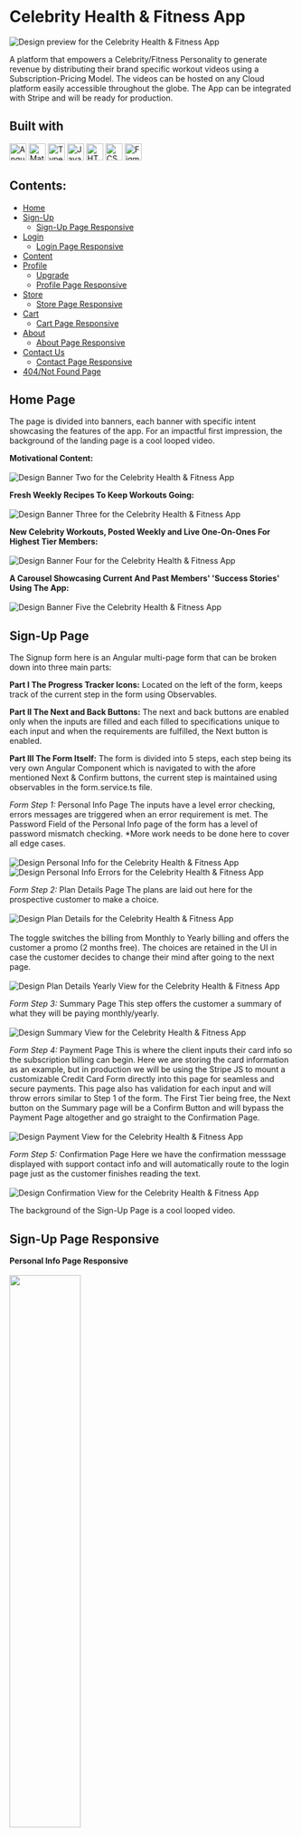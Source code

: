 # Celebrity Health & Fitness App
![Design preview for the Celebrity Health & Fitness App](finalProject/Design/Screenshots/Home/BannerOne.jpg)

A platform that empowers a Celebrity/Fitness Personality to generate revenue by distributing their brand specific workout videos using a Subscription-Pricing Model. The videos can be hosted on any Cloud platform easily accessible throughout the globe. The App can be integrated with Stripe and will be ready for production. 

## Built with
<img src="https://img.shields.io/badge/Angular-DD0031?style=for-the-badge&logo=angular&logoColor=white" alt="Angular icon" height="30" /> <img src="https://img.shields.io/badge/Material--UI-0081CB?style=for-the-badge&logo=material-ui&logoColor=white" alt="Material UI icon" height="30" /> <img src="https://img.shields.io/badge/TypeScript-007ACC?style=for-the-badge&logo=typescript&logoColor=white" alt="TypeScript icon" height="30" /> <img src="https://img.shields.io/badge/JavaScript-323330?style=for-the-badge&logo=javascript&logoColor=F7DF1E" alt="JavaScript icon" height="30" /> <img src="https://img.shields.io/badge/HTML5-E34F26?style=for-the-badge&logo=html5&logoColor=white" alt="HTML icon" height="30" /> <img src="https://img.shields.io/badge/CSS3-1572B6?style=for-the-badge&logo=css3&logoColor=white" alt="CSS icon" height="30" /> <img src="https://img.shields.io/badge/Figma-F24E1E?style=for-the-badge&logo=figma&logoColor=white" alt="Figma icon" height="30" />

## Contents:
   - [Home](#Home-Page)
   - [Sign-Up](#Sign-Up-Page)
     - [Sign-Up Page Responsive](#Sign-Up-Page-Responsive)
   - [Login](#Login-Page)
     - [Login Page Responsive](#Login-Page-Responsive)
   - [Content](#Content-Page)
   - [Profile](#Profile-Page)
     - [Upgrade](#Upgrade)
     - [Profile Page Responsive](#Profile-Page-Responsive)
   - [Store](#Store-Page)
     - [Store Page Responsive](#Store-Page-Responsive)
   - [Cart](#Cart-Page)
     - [Cart Page Responsive](#Cart-Page-Responsive)
   - [About](#About-Page)
     - [About Page Responsive](#About-Page-Responsive)
   - [Contact Us](#Contact-Us-Page)
     - [Contact Page Responsive](#Contact-Page-Responsive)
   - [404/Not Found Page](#Not-Found-Page)

## Home Page

The page is divided into banners, each banner with specific intent showcasing the features of the app. For an impactful first impression, the background of the landing page is a cool looped video.

**Motivational Content:**
<br/>
<br/>
![Design Banner Two for the Celebrity Health & Fitness App](finalProject/Design/Screenshots/Home/BannerTwo.jpg)

**Fresh Weekly Recipes To Keep Workouts Going:**
<br/>
<br/>
![Design Banner Three for the Celebrity Health & Fitness App](finalProject/Design/Screenshots/Home/BannerThree.jpg)

**New Celebrity Workouts, Posted Weekly and Live One-On-Ones For Highest Tier Members:**
<br/>
<br/>
![Design Banner Four for the Celebrity Health & Fitness App](finalProject/Design/Screenshots/Home/BannerFour.jpg)

**A Carousel Showcasing Current And Past Members' 'Success Stories' Using The App:**
<br/>
<br/>
![Design Banner Five the Celebrity Health & Fitness App](finalProject/Design/Screenshots/Home/BannerFive.jpg)

## Sign-Up Page
The Signup form here is an Angular multi-page form that can be broken down into three main parts:

**Part I The Progress Tracker Icons:**
Located on the left of the form, keeps track of the current step in the form using Observables.

**Part II The Next and Back Buttons:**
The next and back buttons are enabled only when the inputs are filled and each filled to specifications unique to each input and when the requirements are fulfilled, the Next button is enabled. 

**Part III The Form Itself:**
The form is divided into 5 steps, each step being its very own Angular Component which is navigated to with the afore mentioned Next & Confirm buttons, the current step is maintained using observables in the form.service.ts file.

_Form Step 1:_ Personal Info Page
The inputs have a level error checking, errors messages are triggered when an error requirement is met. 
The Password Field of the Personal Info page of the form has a level of password mismatch checking. *More work needs to be done here to cover all edge cases.
<br/>
<br/>
![Design Personal Info for the Celebrity Health & Fitness App](finalProject/Design/Screenshots/Sign-Up/PersonalInfoPage.jpg)
<br/>
![Design Personal Info Errors for the Celebrity Health & Fitness App](finalProject/Design/Screenshots/Sign-Up/PersonalInfoPageErrors.jpg)
<br/>

_Form Step 2:_ Plan Details Page
The plans are laid out here for the prospective customer to make a choice.
<br/>
<br/>
![Design Plan Details for the Celebrity Health & Fitness App](finalProject/Design/Screenshots/Sign-Up/PlanDetailsPage.jpg)
<br/>
<br/>
The toggle switches the billing from Monthly to Yearly billing and offers the customer a promo (2 months free). The choices are retained in the UI in case the customer decides to change their mind after going to the next page. 
<br/>
<br/>
![Design Plan Details Yearly View for the Celebrity Health & Fitness App](finalProject/Design/Screenshots/Sign-Up/PlanDetailsYearlyViewPage.jpg)
<br/>

_Form Step 3:_ Summary Page
This step offers the customer a summary of what they will be paying monthly/yearly. 
<br/>
<br/>
![Design Summary View for the Celebrity Health & Fitness App](finalProject/Design/Screenshots/Sign-Up/SummaryPage.jpg)
<br/>

_Form Step 4:_ Payment Page
This is where the client inputs their card info so the subscription billing can begin. Here we are storing the card information as an example, but in production we will be using the Stripe JS to mount a customizable Credit Card Form directly into this page for seamless and secure payments. This page also has validation for each input and will throw errors similar to Step 1 of the form. The First Tier being free, the Next button on the Summary page will be a Confirm Button and will bypass the Payment Page altogether and go straight to the Confirmation Page. 
<br/>
<br/>
![Design Payment View for the Celebrity Health & Fitness App](finalProject/Design/Screenshots/Sign-Up/PaymentPage.jpg)
<br/>

_Form Step 5:_ Confirmation Page
Here we have the confirmation messsage displayed with support contact info and will automatically route to the login page just as the customer finishes reading the text. 
<br/>
<br/>
![Design Confirmation View for the Celebrity Health & Fitness App](finalProject/Design/Screenshots/Sign-Up/ConfirmationPage.jpg)

The background of the Sign-Up Page is a cool looped video. 

## Sign-Up Page Responsive

**Personal Info Page Responsive**
<br/>
<br/>
<img src="finalProject/Design/Screenshots/Sign-Up/PersonalInfoResponsive.jpg" width=50% height=50%>

**Plan Details Page Responsive**
<br/>
<br/>
<img src="finalProject/Design/Screenshots/Sign-Up/PlanDetailsResponsive.jpg" width=50% height=50%>

**Summary Page Responsive**
<br/>
<br/>
<img src="finalProject/Design/Screenshots/Sign-Up/SummaryPageResponsive.jpg" width=50% height=50%>

**Payment Page Responsive**
<br/>
<br/>
<img src="finalProject/Design/Screenshots/Sign-Up/PaymentPageResponsive.jpg" width=50% height=50%>

**Confirmation Page Responsive**
<br/>
<br/>
<img src ="finalProject/Design/Screenshots/Sign-Up/ConfirmationPageResponsive.jpg" width=50% height=50%>

## Login Page
![Design Login for the Celebrity Health & Fitness App](finalProject/Design/Screenshots/LoginPage.jpg)

**Login Error**
<br/>
<br/>
![Design Login Error for the Celebrity Health & Fitness App](finalProject/Design/Screenshots/LoginError.jpg)

## Login Page Responsive
Here the password is toggled to visible using an Angular directive. 
<br />
<br />
<img src="finalProject/Design/Screenshots/ShowOrHidePassword.jpg" width=50% height=50%>

## Content Page
The concept behind the content page is, it is all One page, and the view for each tier is contextually loaded, for one free tier and two paid tiers. Only the highest tier has access to the Monthly Live Workouts. There is a persistent fixed countdown timer ticking away reminding the lower tier members to upgrade. The workouts here are categorized by year of release, every video being released every week wihtin that year. 

**Free Tier View**
<br/>
<br/>
The free tier only gets a weeks worth of workouts and the rest of the page is hidden behind a blurred out paywall, encouraging the customer to upgrade to get access to all the content from weeks and years past. 
<br/>
<br/>
![Design Free Tier for the Celebrity Health & Fitness App](finalProject/Design/Screenshots/Content/FreeTierView.jpg)

**Paywall**
<br/>
<br/>
![Design Free Tier Paywall for the Celebrity Health & Fitness App](finalProject/Design/Screenshots/Content/FreeTierPaywallView.jpg)

![Design Free Tier Paywall Continued for the Celebrity Health & Fitness App](finalProject/Design/Screenshots/Content/FreeTierPaywallViewcontinued.jpg)

**Second Tier View**
<br/>
<br/>
Fresh weekly recipes can be accesssed from the button under the Year. 

![Design Second Tier for the Celebrity Health & Fitness App](finalProject/Design/Screenshots/Content/TierTwoPaidTierView.jpg)

For tier two and three, the workouts can also be categorized by workout type by flipping the toggle. 

![Design Workout by type Continued for the Celebrity Health & Fitness App](finalProject/Design/Screenshots/Content/WorkoutsByType.jpg)

![Design Workout by type Continued for the Celebrity Health & Fitness App](finalProject/Design/Screenshots/Content/WorkoutsByTypeContinued.jpg)

**Third Tier View**
<br/>
<br/>

![Design Tier Three View for the Celebrity Health & Fitness App](finalProject/Design/Screenshots/Content/TierThreeView.jpg)

When the timer hits 00:00:00s, the Live Workout begins.

![Design Tier Three Live Video Continued for the Celebrity Health & Fitness App](finalProject/Design/Screenshots/Content/TierThreeLiveWorkoutView.jpg)

## Profile Page

The Profile Page reflects the tier the customer is in, in a bold, large font. Apart from the free tier, this functions as a personal "mantra". For example, Hi Shermon, You are MOTIVATED! Or for the third tier, Hi Shermon, You are ALL IN!

**Free Tier Profile View**
<br/>
<br/>
![Design Free Tier Profile for the Celebrity Health & Fitness App](finalProject/Design/Screenshots/Profile/ProfilePageViewTierOne.jpg)

**Second Tier Profile View**
<br/>
<br/>
![Design Second Tier Profile for the Celebrity Health & Fitness App](finalProject/Design/Screenshots/Profile/ProfilePageViewTierTwo.jpg)

**Third Tier Profile View**
<br/>
<br/>
![Design Third Tier Profile for the Celebrity Health & Fitness App](finalProject/Design/Screenshots/Profile/ProfilePageViewTierThree.jpg)

**Edit Profile View**
<br/>
<br/>
![Design Edit Profile for the Celebrity Health & Fitness App](finalProject/Design/Screenshots/Profile/EditProfileView.jpg)

**Change Picture**
<br/>
<br/>
![Design Change Picture for the Celebrity Health & Fitness App](finalProject/Design/Screenshots/Profile/ChangeProfilePictureView.jpg)

**Cancel/Delete Subscription**
<br/>
<br/>

This view comes with a message of warning to the customer as to what they are about to do. 
<br/>
<br/>
![Design Cancel Subscription for the Celebrity Health & Fitness App](finalProject/Design/Screenshots/Profile/CancelDeleteSubscriptionView.jpg)

## Profile Page Responsive

<img src="finalProject/Design/Screenshots/Profile/ProfilePageResponsive.jpg" width=50% height=50%>

## Upgrade Page

The customer can Upgrade their membership either using the Upgrade button within the Content/Workouts page or by using the Change button in the Profile Page. Here we reuse the same Multi-Page Sign-Up Form contextually, where we remove any unnecessary steps from the Form contextually, for the paid tiers we skip the Payment Page as we already have their card number on file but for the Free Tier we need to get the customers Card info and then proceed with the Upgrade. We use a different set of Progress Tracker Icons to cover only 2 steps for the Paid Tiers and 3 for the Free Tier (instead of the 5 from the Sign-Up Form). Downgrading can also be done through the same page and the content in the content page will change contextually. 

**Free Tier Upgrade**
<br/>
<br/>
![Design Free Tier Upgrade for the Celebrity Health & Fitness App]
finalProject/Design/Screenshots/Upgrade/FreeTierUpgradeView.jpg

**Paid Tiers Upgrade**
<br/>
<br/>
![Design Paid Tiers Upgrade for the Celebrity Health & Fitness App]
finalProject/Design/Screenshots/Upgrade/PaidTierUpgradeView.jpg

## Store Page

**All Products View**
<br/>
<br/>
![Design All Products for the Celebrity Health & Fitness App](finalProject/Design/Screenshots/Store/AllProductsView.jpg)

**Specific Product Description**
<br/>
<br/>
![Design Specific Product for the Celebrity Health & Fitness App](finalProject/Design/Screenshots/Store/SpecificProductView.jpg)

## Store Page Responsive

<img src ="finalProject/Design/Screenshots/Store/SpecificProductResponsive.jpg" height=50% width=50%>

## Cart Page

The cart in this project was designed to be stored in Local Storage. The original intent was to store the cart in the backend, this feature is currently [In-Development]. For the Paid Tiers, the Proceed To Checkout button is just Checkout and on cliking it, the purchase is completed with the Card number on file. For the free First Tier, the Proceed to Checkout takes the customer through the process of inputting their information into the Form and then completing their purchase. Again, we can mount a customizable Credit Card Form directly into this page for seamless and secure payments.

**Cart View**
<br/>
<br/>
![Design Cart View for the Celebrity Health & Fitness App](finalProject/Design/Screenshots/Store/CartView.jpg)

**Empty Cart View**
<br/>
<br/>
![Design Empty Cart View for the Celebrity Health & Fitness App](finalProject/Design/Screenshots/Store/CartEmptyView.jpg)

**Checkout For Paid Tiers Confirmation Message**
<br/>
<br/>
![Design Checkout Free Tier for the Celebrity Health & Fitness App](finalProject/Design/Screenshots/Store/CheckoutPaidTiersView.jpg)

The First Tier being free, we need to take the customer through the checkout process where they input their payment info to complete the purchase. We reuse the same Multi-Page Sign-Up form contextually to remove unnecessary steps, with a different set of Progress Tracker Icons to cover only 2 steps (instead of the 5 from the Sign-Up Form). 

![Design Payment Free Tier Payment for the Celebrity Health & Fitness App](finalProject/Design/Screenshots/Store/CheckoutPageFreeTierView.jpg)

### Confirmation for First Tier Checkout
![Design Confirmation Free Tier for the Celebrity Health & Fitness App](finalProject/Design/Screenshots/Store/CheckoutFreeTierView.jpg)

## Cart Page Responsive
<img src ="finalProject/Design/Screenshots/Store/CartResponsive.jpg" width=50% height=50%>

**Checkout For Paid Tiers View**
<br/>
<br/>
<img src ="finalProject/Design/Screenshots/Store/ChekoutPaidTiersResponsiveView.jpg" width=50% height=50%>

## About Page

The About page covers the most pertinent information about our Celebrity. 

![Design About Page for the Celebrity Health & Fitness App](finalProject/Design/Screenshots/About/AboutCelebrity.jpg)

## Contact Us Page

The Contact Us page provides the Customer or prospective customer with a Contact Form and a map to locate the Offices and Business Hours of the Celebrity and links to His/Her Social Media accounts. 

**Contact Form**
<br/>
<br/>
![Design Contact Form for the Celebrity Health & Fitness App](finalProject/Design/Screenshots/Contact-Us/ContactForm.jpg)

**Contact Form Submitted**
<br/>
<br/>
The Form will revert back to its original state in a set amount of time.
![Design Contact Page Form Submitted for the Celebrity Health & Fitness App](finalProject/Design/Screenshots/Contact-Us/ContactFormSend.jpg)

**Office Location and Social Media**
<br/>
<br/>
![Design Offices and Social Media for the Celebrity Health & Fitness App](finalProject/Design/Screenshots/Contact-Us/MapandSocialInfo.jpg)

## Contact Page Responsive

<img src="finalProject/Design/Screenshots/Contact-Us/ContactFormResponsive.jpg" width=50% height=50%>

**Office Location and Social Media**
<br/>
<br/>
<img src="finalProject/Design/Screenshots/Contact-Us/MapResponsive.png" width=50% height=50%>

<img src="finalProject/Design/Screenshots/Contact-Us/MapResponsiveContinued.png" width=50% height=50%>


## Future Development:
- [In-Progress] Store the cart in the backend, so if the user doesn't checkout and logs out and logs back in their cart is still intact with all the items they added. 
- Complete Search functionlity, to be able to search for specific videos and do a site-wide search for items in the store.
- Check for all edge cases in the Password Missmatch check in the Sign-Up Form.


# Backend
The Backend for Celebrity Health & Fitness App was developed using MVC based Node.js and Express.js, utilizing Sequalize. With a RESTful API that can scale based on demands reliably; with MySQL as the database.

## Backend: https://github.com/goodonone/celebrity-health-fitness-video-subscription-backend-nodejs
